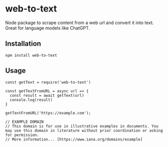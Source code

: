# web-to-text
Node package to scrape content from a web url and convert it into text. Great for language models like ChatGPT.

## Installation
```
npm install web-to-text
```

## Usage
```
const getText = require('web-to-text')

const getTextFromURL = async url => {
  const result = await getText(url)
  console.log(result)
}

getTextFromURL('https://example.com');

// EXAMPLE DOMAIN
// This domain is for use in illustrative examples in documents. You may use this domain in literature without prior coordination or asking for permission.
// More information... [https://www.iana.org/domains/example]

```